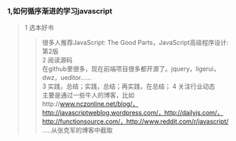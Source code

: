 ### 1,如何循序渐进的学习javascript
>1 选本好书<br />
>> 很多人推荐JavaScript: The Good Parts，JavaScript高级程序设计:第2版<br />
>2 阅读源码<br />
>> 在github里很多，现在前端项目很多都开源了。jquery，ligerui，dwz，ueditor......<br />
>3 实践，总结；实践，总结；再实践，在总结；
>4 关注行业动态<br />
>> 主要是通过一些牛人的博客，比如http://www.nczonline.net/blog/，http://javascriptweblog.wordpress.com/，http://dailyjs.com/，http://functionsource.com/，http://www.reddit.com/r/javascript/ <br />
.....从张克军的博客中截取<br />
